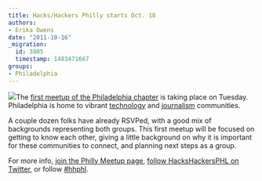```yaml
---
title: Hacks/Hackers Philly starts Oct. 18
authors:
- Erika Owens
date: "2011-10-16"
_migration:
  id: 3805
  timestamp: 1483471667
groups:
- Philadelphia
---
```


![][1]The [first meetup of the Philadelphia chapter][2] is taking place on Tuesday. Philadelphia is home to vibrant [technology][3] and [journalism][4] communities.

A couple dozen folks have already RSVPed, with a good mix of backgrounds representing both groups. This first meetup will be focused on getting to know each other, giving a little background on why it is important for these communities to connect, and planning next steps as a group.

For more info, [join the Philly Meetup page][5], [follow HacksHackersPHL on Twitter][6], or follow [#hhphl][7].

 [1]: /content-images/blog/2011/04/philadelphia.gif
 [2]: http://www.meetup.com/HacksHackersPhilly/events/34955492/
 [3]: http://technicallyphill.com
 [4]: http://www.j-lab.org/publications/exploring-a-networked-journalism-collaborative-in-philadelphia
 [5]: http://www.meetup.com/HacksHackersPhilly/
 [6]: http://twitter.com/HacksHackersPHL
 [7]: https://twitter.com/#!/search/%23hhphl